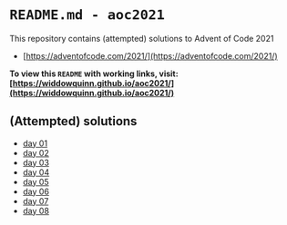 # `README.md - aoc2021`

This repository contains (attempted) solutions to Advent of Code 2021

- [https://adventofcode.com/2021/](https://adventofcode.com/2021/)

**To view this `README` with working links, visit: [https://widdowquinn.github.io/aoc2021/](https://widdowquinn.github.io/aoc2021/)**

## (Attempted) solutions

- [day 01](./day01.html)
- [day 02](./day02.html)
- [day 03](./day03.html)
- [day 04](./day04.html)
- [day 05](./day05.html)
- [day 06](./day06.html)
- [day 07](./day07.html)
- [day 08](./day08.html)
